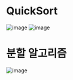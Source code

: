 # QuickSort
![image](https://user-images.githubusercontent.com/51853700/140611388-e27cc712-5880-40a8-8ea4-2fc2522303f5.png)
![image](https://user-images.githubusercontent.com/51853700/140611369-4563d674-25fb-4981-8df1-b687915d6f7a.png)

# 분할 알고리즘
![image](https://user-images.githubusercontent.com/51853700/140626815-cc9ccda6-be24-4e9d-98f8-4f52eed08816.png)
